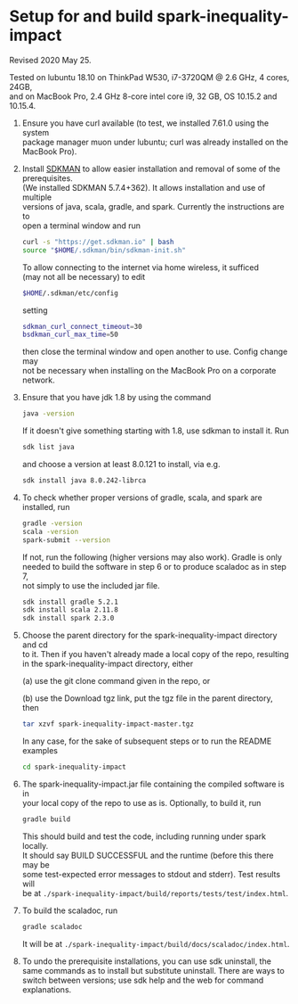 # Setup for and build spark-inequality-impact

Revised 2020 May 25.

Tested on lubuntu 18.10 on ThinkPad W530, i7-3720QM @ 2.6 GHz, 4 cores, 24GB,<br>
and on MacBook Pro, 2.4 GHz 8-core intel core i9, 32 GB, OS 10.15.2 and 10.15.4.

1. Ensure you have curl available (to test, we installed 7.61.0 using the system<br>
   package manager muon under lubuntu; curl was already installed on the MacBook Pro).

2. Install [SDKMAN](https://sdkman.io/install) to allow easier installation and removal of some of the prerequisites.<br>
   (We installed SDKMAN 5.7.4+362). It allows installation and use of multiple<br>
   versions of java, scala, gradle, and spark.  Currently the instructions are to<br>
   open a terminal window and run
   ```bash
   curl -s "https://get.sdkman.io" | bash
   source "$HOME/.sdkman/bin/sdkman-init.sh"
   ```
   To allow connecting to the internet via home wireless, it sufficed<br>
   (may not all be necessary) to edit
   ```bash
   $HOME/.sdkman/etc/config
   ```
   setting
   ```bash
   sdkman_curl_connect_timeout=30
   bsdkman_curl_max_time=50
   ```
   then close the terminal window and open another to use.  Config change may<br>
   not be necessary when installing on the MacBook Pro on a corporate network.

3. Ensure that you have jdk 1.8 by using the command
   ```bash
   java -version
   ```
   If it doesn't give something starting with 1.8, use sdkman to install it. Run
   ```bash
   sdk list java
   ```
   and choose a version at least 8.0.121 to install, via e.g.
   ```bash
   sdk install java 8.0.242-librca
   ```
4. To check whether proper versions of gradle, scala, and spark are installed, run
   ```bash
   gradle -version
   scala -version
   spark-submit --version
   ```
   If not, run the following (higher versions may also work).  Gradle is only<br>
   needed to build the software in step 6 or to produce scaladoc as in step 7,<br>
   not simply to use the included jar file.
   ```bash
   sdk install gradle 5.2.1
   sdk install scala 2.11.8
   sdk install spark 2.3.0
   ```
5. Choose the parent directory for the spark-inequality-impact directory and cd<br>
   to it.  Then if you haven't already made a local copy of the repo, resulting<br>
   in the spark-inequality-impact directory, either

   (a) use the git clone command given in the repo, or

   (b) use the Download tgz link, put the tgz file in the parent directory, then
   ```bash
   tar xzvf spark-inequality-impact-master.tgz
   ```
   In any case, for the sake of subsequent steps or to run the README examples
   ```bash
   cd spark-inequality-impact
   ```
6. The spark-inequality-impact.jar file containing the compiled software is in<br>
   your local copy of the repo to use as is.  Optionally, to build it, run
   ```bash
   gradle build
   ```
   This should build and test the code, including running under spark locally.<br>
   It should say BUILD SUCCESSFUL and the runtime (before this there may be<br>
   some test-expected error messages to stdout and stderr).  Test results will<br>
   be at `./spark-inequality-impact/build/reports/tests/test/index.html`.

7. To build the scaladoc, run
   ```bash
   gradle scaladoc
   ```
   It will be at `./spark-inequality-impact/build/docs/scaladoc/index.html`.

8. To undo the prerequisite installations, you can use sdk uninstall, the<br>
   same commands as to install but substitute uninstall.  There are ways to<br>
   switch between versions; use sdk help and the web for command explanations.
